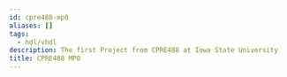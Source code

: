 ```yaml
---
id: cpre488-mp0
aliases: []
tags:
  - hdl/vhdl
description: The first Project from CPRE488 at Iowa State University
title: CPRE488 MP0
---
```

